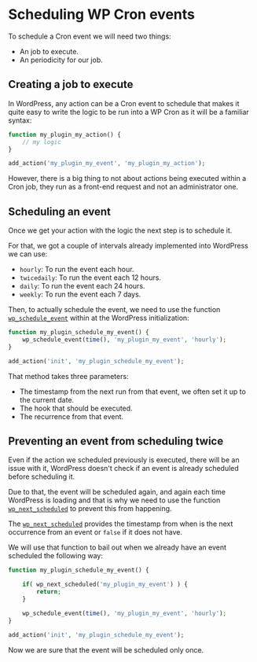 # Scheduling WP Cron events

To schedule a Cron event we will need two things:

- An job to execute.
- An periodicity for our job.

## Creating a job to execute

In WordPress, any action can be a Cron event to schedule that makes it quite easy to write the logic to be run into a WP Cron as it will be a familiar syntax:

```php
function my_plugin_my_action() {
    // my logic
}

add_action('my_plugin_my_event', 'my_plugin_my_action');
```

However, there is a big thing to not about actions being executed within a Cron job, they run as a front-end request and not an administrator one.

## Scheduling an event

Once we get your action with the logic the next step is to schedule it.

For that, we got a couple of intervals already implemented into WordPress we can use:
- `hourly`: To run the event each hour.
- `twicedaily`: To run the event each 12 hours.
- `daily`:  To run the event each 24 hours.
- `weekly`: To run the event each 7 days.

Then, to actually schedule the event, we need to use the function [`wp_schedule_event`](https://developer.wordpress.org/reference/functions/wp_schedule_event/) within at the WordPress initialization:

```php
function my_plugin_schedule_my_event() {
    wp_schedule_event(time(), 'my_plugin_my_event', 'hourly');
}

add_action('init', 'my_plugin_schedule_my_event');
```

That method takes three parameters:
- The timestamp from the next run from that event, we often set it up to the current date.
- The hook that should be executed.
- The recurrence from that event.

## Preventing an event from scheduling twice

Even if the action we scheduled previously is executed, there will be an issue with it, WordPress doesn't check if an event is already scheduled before scheduling it.

Due to that, the event will be scheduled again, and again each time WordPress is loading and that is why we need to use the function [`wp_next_scheduled`](https://developer.wordpress.org/reference/functions/wp_next_scheduled/) to prevent this from happening.

The [`wp_next_scheduled`](https://developer.wordpress.org/reference/functions/wp_next_scheduled/) provides the timestamp from when is the next occurrence from an event or `false` if it does not have.

We will use that function to bail out when we already have an event scheduled the following way:

```php
function my_plugin_schedule_my_event() {

    if( wp_next_scheduled('my_plugin_my_event') ) {
        return;
    }

    wp_schedule_event(time(), 'my_plugin_my_event', 'hourly');
}

add_action('init', 'my_plugin_schedule_my_event');
```

Now we are sure that the event will be scheduled only once.

